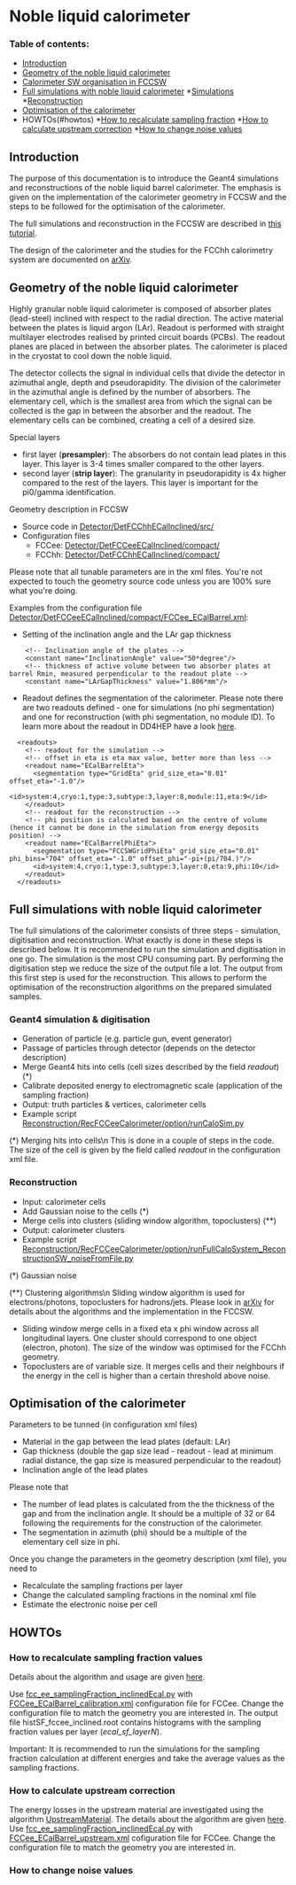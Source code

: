 # Noble liquid calorimeter

### Table of contents:
* [Introduction](#introduction)
* [Geometry of the noble liquid calorimeter](#ecal-geometry)
* [Calorimeter SW organisation in FCCSW](#code-where)
* [Full simulations with noble liquid calorimeter](#full-simulations)
  *[Simulations](#simulations)
  *[Reconstruction](#reconstruction)
* [Optimisation of the calorimeter](#optimisation)
* HOWTOs(#howtos)
  *[How to recalculate sampling fraction](#sampling-fraction)
  *[How to calculate upstream correction](#upstream-correction)
  *[How to change noise values](#change-noise)

## Introduction

The purpose of this documentation is to introduce the Geant4 simulations and reconstructions of the noble liquid barrel calorimeter. The emphasis is given on the implementation of the calorimeter geometry in FCCSW and the steps to be followed for the optimisation of the calorimeter.

The full simulations and reconstruction in the FCCSW are described in [this tutorial](https://hep-fcc.github.io/fcc-tutorials/full-detector-simulations/README.html).

The design of the calorimeter and the studies for the FCChh calorimetry system are documented on [arXiv](https://arxiv.org/abs/1912.09962).

## Geometry of the noble liquid calorimeter

Highly granular noble liquid calorimeter is composed of absorber plates (lead-steel) inclined with respect to the radial direction. The active material between the plates is liquid argon (LAr). Readout is performed with straight multilayer electrodes realised by printed circuit boards (PCBs). The readout planes are placed in between the absorber plates. The calorimeter is placed in the cryostat to cool down the noble liquid.

The detector collects the signal in individual cells that divide the detector in azimuthal angle, depth and pseudorapidity. The division of the calorimeter in the azimuthal angle is defined by the number of absorbers. The elementary cell, which is the smallest area from which the signal can be collected is the gap in between the absorber and the readout. The elementary cells can be combined, creating a cell of a desired size.

Special layers
- first layer (**presampler**): The absorbers do not contain lead plates in this layer. This layer is 3-4 times smaller compared to the other layers.
- second layer (**strip layer**): The granularity in pseudorapidity is 4x higher compared to the rest of the layers. This layer is important for the pi0/gamma identification.

Geometry description in FCCSW
- Source code in [Detector/DetFCChhECalInclined/src/](../DetFCChhECalInclined/src)
- Configuration files
  - FCCee: [Detector/DetFCCeeECalInclined/compact/](../DetFCCeeECalInclined/compact)
  - FCChh: [Detector/DetFCChhECalInclined/compact/](../DetFCChhECalInclined/compact)
  
Please note that all tunable parameters are in the xml files. You're not expected to touch the geometry source code unless you are 100\% sure what you're doing.

Examples from the configuration file [Detector/DetFCCeeECalInclined/compact/FCCee_ECalBarrel.xml](../DetFCCeeECalInclined/compact/FCCee_ECalBarrel.xml):
- Setting of the inclination angle and the LAr gap thickness
~~~{.xml}
    <!-- Inclination angle of the plates -->
    <constant name="InclinationAngle" value="50*degree"/>
    <!-- thickness of active volume between two absorber plates at barrel Rmin, measured perpendicular to the readout plate -->
    <constant name="LArGapThickness" value="1.806*mm"/>
~~~
- Readout defines the segmentation of the calorimeter. Please note there are two readouts defined - one for simulations (no phi segmentation) and one for reconstruction (with phi segmentation, no module ID). To learn more about the readout in DD4HEP have a look [here](DD4hepInFCCSW.md).
~~~{.xml}
  <readouts>
    <!-- readout for the simulation -->
    <!-- offset in eta is eta max value, better more than less -->
    <readout name="ECalBarrelEta">
      <segmentation type="GridEta" grid_size_eta="0.01" offset_eta="-1.0"/>
      <id>system:4,cryo:1,type:3,subtype:3,layer:8,module:11,eta:9</id>
    </readout>
    <!-- readout for the reconstruction -->
    <!-- phi position is calculated based on the centre of volume (hence it cannot be done in the simulation from energy deposits position) -->
    <readout name="ECalBarrelPhiEta">
      <segmentation type="FCCSWGridPhiEta" grid_size_eta="0.01" phi_bins="704" offset_eta="-1.0" offset_phi="-pi+(pi/704.)"/>
      <id>system:4,cryo:1,type:3,subtype:3,layer:8,eta:9,phi:10</id>
    </readout>
  </readouts>
~~~

## Full simulations with noble liquid calorimeter

The full simulations of the calorimeter consists of three steps - simulation, digitisation and reconstruction. What exactly is done in these steps is described below. It is recommended to run the simulation and digitisation in one go. The simulation is the most CPU consuming part. By performing the digitisation step we reduce the size of the output file a lot. The output from this first step is used for the reconstruction. This allows to perform the optimisation of the reconstruction algorithms on the prepared simulated samples.

### Geant4 simulation & digitisation
 - Generation of particle (e.g. particle gun, event generator)
 - Passage of particles through detector (depends on the detector description)
 - Merge Geant4 hits into cells (cell sizes described by the field *readout*) (*)
 - Calibrate deposited energy to electromagnetic scale (application of the sampling fraction)
 - Output: truth particles & vertices, calorimeter cells
 - Example script [Reconstruction/RecFCCeeCalorimeter/option/runCaloSim.py](../../Reconstruction/RecFCCeeCalorimeter/option/runCaloSim.py)

(*) Merging hits into cells\n
This is done in a couple of steps in the code. The size of the cell is given by the field called *readout* in the configuration xml file.


### Reconstruction
 - Input: calorimeter cells
 - Add Gaussian noise to the cells (*)
 - Merge cells into clusters (sliding window algorithm, topoclusters) (**)
 - Output: calorimeter clusters
 - Example script [Reconstruction/RecFCCeeCalorimeter/option/runFullCaloSystem_ReconstructionSW_noiseFromFile.py](../../Reconstruction/RecFCCeeCalorimeter/option/runFullCaloSystem_ReconstructionSW_noiseFromFile.py)

(*) Gaussian noise

(**) Clustering algorithms\n
Sliding window algorithm is used for electrons/photons, topoclusters for hadrons/jets. Please look in [arXiv](https://arxiv.org/abs/1912.09962) for details about the algorithms and the implementation in the FCCSW.
- Sliding window merge cells in a fixed eta x phi window across all longitudinal layers. One cluster should correspond to one object (electron, photon). The size of the window was optimised for the FCChh geometry.
- Topoclusters are of variable size. It merges cells and their neighbours if the energy in the cell is higher than a certain threshold above noise.   

## Optimisation of the calorimeter

Parameters to be tunned (in configuration xml files)
- Material in the gap between the lead plates (default: LAr)
- Gap thickness (double the gap size lead - readout - lead at minimum radial distance, the gap size is measured perpendicular to the readout)
- Inclination angle of the lead plates

Please note that
- The number of lead plates is calculated from the the thickness of the gap and from the inclination angle. It should be a multiple of 32 or 64 following the requirements for the construction of the calorimeter.
- The segmentation in azimuth (phi) should be a multiple of the elementary cell size in phi.

Once you change the parameters in the geometry description (xml file), you need to
- Recalculate the sampling fractions per layer
- Change the calculated sampling fractions in the nominal xml file
- Estimate the electronic noise per cell

## HOWTOs

### How to recalculate sampling fraction values

Details about the algorithm and usage are given [here](DetectorStudies.md).

Use [fcc_ee_samplingFraction_inclinedEcal.py](../DetStudies/tests/options/fcc_ee_samplingFraction_inclinedEcal.py) with [FCCee_ECalBarrel_calibration.xml](../DetFCCeeECalInclined/compact/FCCee_ECalBarrel_calibration.xml) configuration file for FCCee. Change the configuration file to match the geometry you are interested in. The output file histSF_fccee_inclined.root contains histograms with the sampling fraction values per layer (*ecal_sf_layerN*).

Important: It is recommended to run the simulations for the sampling fraction calculation at different energies and take the average values as the sampling fractions.

### How to calculate upstream correction

The energy losses in the upstream material are investigated using the algorithm [UpstreamMaterial](../DetStudies/src/components/UpstreamMaterial.h). The details about the algorithm are given [here](DetectorStudies.md).
Use [fcc_ee_samplingFraction_inclinedEcal.py](../DetStudies/tests/options/fcc_ee_samplingFraction_inclinedEcal.py) with [FCCee_ECalBarrel_upstream.xml](../DetFCCeeECalInclined/compact/FCCee_ECalBarrel_upstream.xml) cofiguration file for FCCee. Change the configuration file to match the geometry you are interested in. 

### How to change noise values

